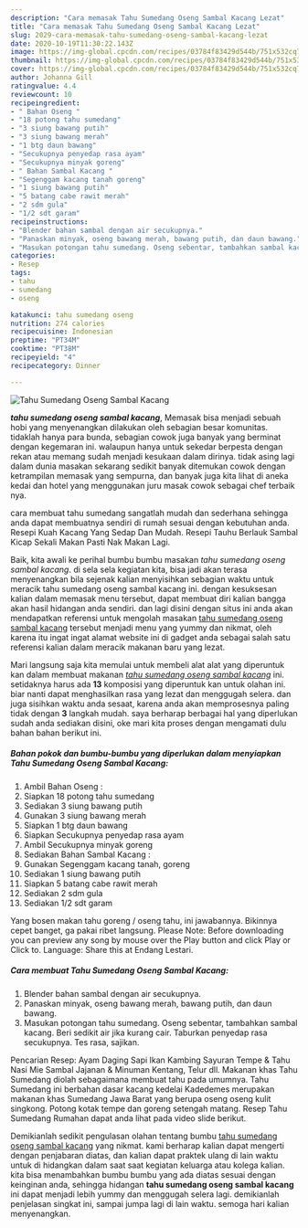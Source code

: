 ```yaml
---
description: "Cara memasak Tahu Sumedang Oseng Sambal Kacang Lezat"
title: "Cara memasak Tahu Sumedang Oseng Sambal Kacang Lezat"
slug: 2029-cara-memasak-tahu-sumedang-oseng-sambal-kacang-lezat
date: 2020-10-19T11:30:22.143Z
image: https://img-global.cpcdn.com/recipes/03784f83429d544b/751x532cq70/tahu-sumedang-oseng-sambal-kacang-foto-resep-utama.jpg
thumbnail: https://img-global.cpcdn.com/recipes/03784f83429d544b/751x532cq70/tahu-sumedang-oseng-sambal-kacang-foto-resep-utama.jpg
cover: https://img-global.cpcdn.com/recipes/03784f83429d544b/751x532cq70/tahu-sumedang-oseng-sambal-kacang-foto-resep-utama.jpg
author: Johanna Gill
ratingvalue: 4.4
reviewcount: 10
recipeingredient:
- " Bahan Oseng "
- "18 potong tahu sumedang"
- "3 siung bawang putih"
- "3 siung bawang merah"
- "1 btg daun bawang"
- "Secukupnya penyedap rasa ayam"
- "Secukupnya minyak goreng"
- " Bahan Sambal Kacang "
- "Segenggam kacang tanah goreng"
- "1 siung bawang putih"
- "5 batang cabe rawit merah"
- "2 sdm gula"
- "1/2 sdt garam"
recipeinstructions:
- "Blender bahan sambal dengan air secukupnya."
- "Panaskan minyak, oseng bawang merah, bawang putih, dan daun bawang."
- "Masukan potongan tahu sumedang. Oseng sebentar, tambahkan sambal kacang. Beri sedikit air jika kurang cair. Taburkan penyedap rasa secukupnya. Tes rasa, sajikan."
categories:
- Resep
tags:
- tahu
- sumedang
- oseng

katakunci: tahu sumedang oseng 
nutrition: 274 calories
recipecuisine: Indonesian
preptime: "PT34M"
cooktime: "PT38M"
recipeyield: "4"
recipecategory: Dinner

---
```



![Tahu Sumedang Oseng Sambal Kacang](https://img-global.cpcdn.com/recipes/03784f83429d544b/751x532cq70/tahu-sumedang-oseng-sambal-kacang-foto-resep-utama.jpg)

<b><i>tahu sumedang oseng sambal kacang</i></b>, Memasak bisa menjadi sebuah hobi yang menyenangkan dilakukan oleh sebagian besar komunitas. tidaklah hanya para bunda, sebagian cowok juga banyak yang berminat dengan kegemaran ini. walaupun hanya untuk sekedar berpesta dengan rekan atau memang sudah menjadi kesukaan dalam dirinya. tidak asing lagi dalam dunia masakan sekarang sedikit banyak ditemukan cowok dengan ketrampilan memasak yang sempurna, dan banyak juga kita lihat di aneka kedai dan hotel yang menggunakan juru masak cowok sebagai chef terbaik nya.

cara membuat tahu sumedang sangatlah mudah dan sederhana sehingga anda dapat membuatnya sendiri di rumah sesuai dengan kebutuhan anda. Resepi Kuah Kacang Yang Sedap Dan Mudah. Resepi Tauhu Berlauk Sambal Kicap Sekali Makan Pasti Nak Makan Lagi.

Baik, kita awali ke perihal bumbu bumbu masakan <i>tahu sumedang oseng sambal kacang</i>. di sela sela kegiatan kita, bisa jadi akan terasa menyenangkan bila sejenak kalian menyisihkan sebagian waktu untuk meracik tahu sumedang oseng sambal kacang ini. dengan kesuksesan kalian dalam memasak menu tersebut, dapat membuat diri kalian bangga akan hasil hidangan anda sendiri. dan lagi disini dengan situs ini anda akan mendapatkan referensi untuk mengolah masakan <u>tahu sumedang oseng sambal kacang</u> tersebut menjadi menu yang yummy dan nikmat, oleh karena itu ingat ingat alamat website ini di gadget anda sebagai salah satu referensi kalian dalam meracik makanan baru yang lezat.


Mari langsung saja kita memulai untuk membeli alat alat yang diperuntuk kan dalam membuat makanan <u><i>tahu sumedang oseng sambal kacang</i></u> ini. setidaknya harus ada <b>13</b> komposisi yang diperuntuk kan untuk olahan ini. biar nanti dapat menghasilkan rasa yang lezat dan menggugah selera. dan juga sisihkan waktu anda sesaat, karena anda akan memprosesnya paling tidak dengan <b>3</b> langkah mudah. saya berharap berbagai hal yang diperlukan sudah anda sediakan disini, oke mari kita proses dengan mengamati dulu bahan bahan berikut ini.

<!--inarticleads1-->

##### Bahan pokok dan bumbu-bumbu yang diperlukan dalam menyiapkan Tahu Sumedang Oseng Sambal Kacang:

1. Ambil  Bahan Oseng :
1. Siapkan 18 potong tahu sumedang
1. Sediakan 3 siung bawang putih
1. Gunakan 3 siung bawang merah
1. Siapkan 1 btg daun bawang
1. Siapkan Secukupnya penyedap rasa ayam
1. Ambil Secukupnya minyak goreng
1. Sediakan  Bahan Sambal Kacang :
1. Gunakan Segenggam kacang tanah, goreng
1. Sediakan 1 siung bawang putih
1. Siapkan 5 batang cabe rawit merah
1. Sediakan 2 sdm gula
1. Sediakan 1/2 sdt garam


Yang bosen makan tahu goreng / oseng tahu, ini jawabannya. Bikinnya cepet banget, ga pakai ribet langsung. Please Note: Before downloading you can preview any song by mouse over the Play button and click Play or Click to. Language: Share this at Endang Lestari. 

<!--inarticleads2-->

##### Cara membuat Tahu Sumedang Oseng Sambal Kacang:

1. Blender bahan sambal dengan air secukupnya.
1. Panaskan minyak, oseng bawang merah, bawang putih, dan daun bawang.
1. Masukan potongan tahu sumedang. Oseng sebentar, tambahkan sambal kacang. Beri sedikit air jika kurang cair. Taburkan penyedap rasa secukupnya. Tes rasa, sajikan.


Pencarian Resep: Ayam Daging Sapi Ikan Kambing Sayuran Tempe &amp; Tahu Nasi Mie Sambal Jajanan &amp; Minuman Kentang, Telur dll. Makanan khas Tahu Sumedang diolah sebagaimana membuat tahu pada umumnya. Tahu Sumedang ini berbahan dasar kacang kedelai Kadedemes merupakan makanan khas Sumedang Jawa Barat yang berupa oseng oseng kulit singkong. Potong kotak tempe dan goreng setengah matang. Resep Tahu Sumedang Rumahan dapat anda lihat pada video slide berikut. 

Demikianlah sedikit pengulasan olahan tentang bumbu <u>tahu sumedang oseng sambal kacang</u> yang nikmat. kami berharap kalian dapat mengerti dengan penjabaran diatas, dan kalian dapat praktek ulang di lain waktu untuk di hidangkan dalam saat saat kegiatan keluarga atau kolega kalian. kita bisa menambahkan bumbu bumbu yang ada diatas sesuai dengan keinginan anda, sehingga hidangan <b>tahu sumedang oseng sambal kacang</b> ini dapat menjadi lebih yummy dan menggugah selera lagi. demikianlah penjelasan singkat ini, sampai jumpa lagi di lain waktu. semoga hari kalian menyenangkan.
